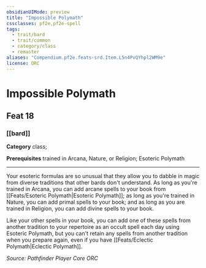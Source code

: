 ```yaml
---
obsidianUIMode: preview
title: "Impossible Polymath"
cssclasses: pf2e,pf2e-spell
tags:
  - trait/bard
  - trait/common
  - category/class
  - remaster
aliases: "Compendium.pf2e.feats-srd.Item.L5n4PvQYhpl2WM9e"
license: ORC
---
```

# Impossible Polymath
## Feat 18
### [[bard]]

**Category** class; 



**Prerequisites** trained in Arcana, Nature, or Religion; Esoteric Polymath
* * *
Your esoteric formulas are so unusual that they allow you to dabble in magic from diverse traditions that other bards don't understand. As long as you're trained in Arcana, you can add arcane spells to your book from [[Feats/Esoteric Polymath|Esoteric Polymath]]; as long as you're trained in Nature, you can add primal spells to your book; and as long as you are trained in Religion, you can add divine spells to your book.

Like your other spells in your book, you can add one of these spells from another tradition to your repertoire as an occult spell each day using Esoteric Polymath, but you can't retain any spells from another tradition when you prepare again, even if you have [[Feats/Eclectic Polymath|Eclectic Polymath]].

*Source: Pathfinder Player Core*
*ORC*